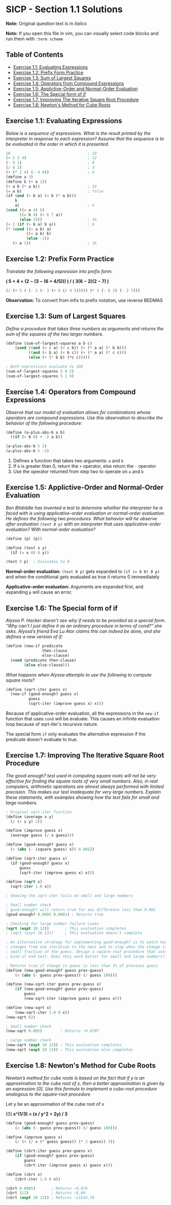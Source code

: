 SICP - Section 1.1 Solutions
============================
**Note:** Original question text is in _italics_

**Note:** If you open this file in vim, you can visually select code blocks and run them with `:term scheme`

## Table of Contents
* [Exercise 1.1: Evaluating Expressions](#exercise-11-evaluating-expressions)
* [Exercise 1.2: Prefix Form Practice](#exercise-12-prefix-form-practice)
* [Exercise 1.3: Sum of Largest Squares](#exercise-13-sum-of-largest-squares)
* [Exercise 1.4: Operators from Compound Expressions](#exercise-14-operators-from-compound-expressions)
* [Exercise 1.5: Applictive-Order and Normal-Order Evaluation](#exercise-15-applictive-order-and-normal-order-evaluation)
* [Exercise 1.6: The Special form of if](#exercise-16-the-special-form-of-if)
* [Exercise 1.7: Improving The Iterative Square Root Procedure](#exercise-17-improving-the-iterative-square-root-procedure)
* [Exercise 1.8: Newton's Method for Cube Roots](#exercise-18-newtons-method-for-cube-roots)

## Exercise 1.1: Evaluating Expressions
_Below is a sequence of expressions. What is the result printed by the interpreter in response to each expression? Assume that the sequence is to be evaluated in the order in which it is presented._
```scheme
10                                  ; 10
(+ 5 3 4)                           ; 12
(- 9 1)                             ; 8
(/ 6 2)                             ; 3
(+ (* 2 4) (- 4 6))                 ; 6
(define a 3)                         
(define b (+ a 1))                   
(+ a b (* a b))                     ; 19
(= a b)                             ; false
(if (and (> b a) (< b (* a b)))      
    b                                 
    a)                              ; 4
(cond ((= a 4) 6)                    
      ((= b 4) (+ 6 7 a))            
      (else 25))                    ; 16
(+ 2 (if (> b a) b a))              ; 6
(* (cond ((> a b) a)                 
         ((< a b) b)                 
         (else -1))                  
   (+ a 1))                         ; 16
```

## Exercise 1.2: Prefix Form Practice
_Translate the following expression into prefix form:_

**( 5 + 4 + (2 − (3 − (6 + 4/5))) ) / ( 3(6 − 2)(2 − 7) )**
```scheme
(/ (+ 5 4 (- 2 (- 3 (+ 6 (/ 4 5))))) (* 3 (- 6 2) (- 2 7)))
```

**Observation:** To convert from infix to prefix notation, use reverse BEDMAS

## Exercise 1.3: Sum of Largest Squares
_Define a procedure that takes three numbers as arguments and returns the sum of the squares of the two larger numbers._
```scheme
(define (sum-of-largest-squares a b c)
    (cond ((and (< c a) (< c b)) (+ (* a a) (* b b)))
          ((and (< b a) (< b c)) (+ (* a a) (* c c)))
          (else (+ (* b b) (*c c)))))

; Both expressions evaluate to 106
(sum-of-largest-squares 5 9 2)
(sum-of-largest-squares 5 2 9)
```

## Exercise 1.4: Operators from Compound Expressions
_Observe that our model of evaluation allows for combinations whose operators are compound expressions. Use this observation to describe the behavior of the following procedure:_
```scheme
(define (a-plus-abs-b a b)
  ((if (> b 0) + -) a b))

(a-plus-abs-b 5 2)
(a-plus-abs-b 5 -2)
```
1. Defines a function that takes two arguments: `a` and `b`
2. If `b` is greater than 0, return the `+` operator, else return the `-` operator
3. Use the operator returned from step two to operate on `a` and `b`

## Exercise 1.5: Applictive-Order and Normal-Order Evaluation
_Ben Bitdiddle has invented a test to determine whether the interpreter he is faced with is using applicative-order evaluation or normal-order evaluation. He defines the following two procedures. What behavior will he observe after evaluation `(test 0 p)` with an interpreter that uses applicative-order evaluation? With normal-order evaluation?_
```scheme
(define (p) (p))

(define (test x y) 
  (if (= x 0) 0 y))

(test 0 p)  ; Evaluates to 0
```
**Normal-order evaluation:** `(test 0 p)` gets expanded to `(if (= 0 0) 0 p)` and when the conditional gets evaluated as true it returns 0 immeediately

**Applicative-order evaluation:** Arguments are expanded first, and expanding `p` will cause an error.

## Exercise 1.6: The Special form of if
_Alyssa P. Hacker doesn’t see why if needs to be provided as a special form. “Why can’t I just define it as an ordinary procedure in terms of cond?” she asks. Alyssa’s friend Eva Lu Ator claims this can indeed be done, and she defines a new version of if:_
```scheme
(define (new-if predicate 
                then-clause 
                else-clause)
  (cond (predicate then-clause)
        (else else-clause)))
```
_What happens when Alyssa attempts to use the following to compute square roots?_
```scheme
(define (sqrt-iter guess x)
  (new-if (good-enough? guess x)
          guess
          (sqrt-iter (improve guess x) x)))
```
Because of applicative-order evaluation, all the expressions in the `new-if` function that uses `cond` will be evaluate. This causes an infinite evaluation loop because of sqrt-iter's recursive nature.

The special form `if` only evaluates the alternative expression if the predicate doesn't evaluate to true.

## Exercise 1.7: Improving The Iterative Square Root Procedure
_The good-enough? test used in computing square roots will not be very effective for finding the square roots of very small numbers. Also, in real computers, arithmetic operations are almost always performed with limited precision. This makes our test inadequate for very large numbers. Explain these statements, with examples showing how the test fails for small and large numbers._
```scheme
; Original sqrt-iter function
(define (average x y) 
  (/ (+ x y) 2))

(define (improve guess x)
  (average guess (/ x guess)))

(define (good-enough? guess x)
  (< (abs (- (square guess) x)) 0.001))

(define (sqrt-iter guess x)
  (if (good-enough? guess x)
      guess
      (sqrt-iter (improve guess x) x)))

(define (sqrt x)
  (sqrt-iter 1.0 x))

; Showing the sqrt-iter fails on small and large numbers

; Small number check
; good-enough? will return true for any difference less than 0.001
(good-enough? 0.0005 0.0001) ; Returns true

; Checking for large number failure cases
(sqrt (expt 10 12))       ; This evaluation completes
; (sqrt (expt 10 13))     ; This evaluation doesn't complete

; An alternative strategy for implementing good-enough? is to watch how guess
; changes from one iteration to the next and to stop when the change is a very
; small fraction of the guess. Design a square-root procedure that uses this
; kind of end test. Does this work better for small and large numbers?

; Returns true if change in guess is less than 1% of previous guess
(define (new-good-enough? guess prev-guess)
    (< (abs (- guess prev-guess)) (/ guess 100)))

(define (new-sqrt-iter guess prev-guess x)
    (if (new-good-enough? guess prev-guess)
        guess
        (new-sqrt-iter (improve guess x) guess x)))

(define (new-sqrt x)
    (new-sqrt-iter 1.0 0 x))
(new-sqrt 82)

; Small number check
(new-sqrt 0.005)        ; Returns ~0.0707

; Large number check
(new-sqrt (expt 10 12)) ; This evaluation completes
(new-sqrt (expt 10 13)) ; This evaluation also completes
```

## Exercise 1.8: Newton's Method for Cube Roots 
_Newton’s method for cube roots is based on the fact that if y is an approximation to the cube root of x, then a better approximation is given by an expression [0]. Use this formula to implement a cube-root procedure analogous to the square-root procedure_

Let y be an approximation of the cube root of x

[0] **x^(1/3) = (x / y^2 + 2y) / 3**
```scheme
(define (good-enough? guess prev-guess)
    (< (abs (- guess prev-guess)) (/ guess 100)))

(define (improve guess x)
    (/ (+ (/ x (* guess guess)) (* 2 guess)) 3))

(define (cbrt-iter guess prev-guess x)
    (if (good-enough? guess prev-guess)
        guess
        (cbrt-iter (improve guess x) guess x)))

(define (cbrt x)
    (cbrt-iter 1.0 0 x))

(cbrt 0.0005)       ; Returns ~0.079
(cbrt 512)          ; Returns ~8.00 
(cbrt (expt 10 13)) ; Returns ~21545.34
```
